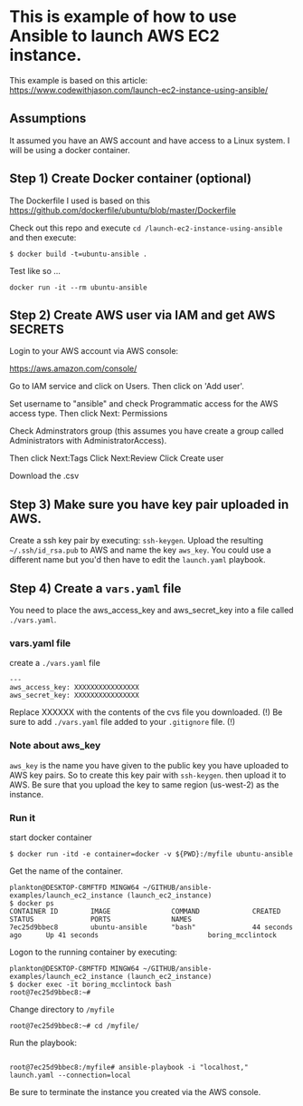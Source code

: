 # This is example of how to use Ansible to launch AWS EC2 instance.

This example is based on this article: 
https://www.codewithjason.com/launch-ec2-instance-using-ansible/

## Assumptions

It assumed you have an AWS account and have access to a Linux system.
I will be using a docker container.

## Step 1) Create Docker container (optional)


The Dockerfile I used is based on this https://github.com/dockerfile/ubuntu/blob/master/Dockerfile


Check out this repo and execute `cd /launch-ec2-instance-using-ansible`
and then execute:

```
$ docker build -t=ubuntu-ansible .
```

Test like so ...


```
docker run -it --rm ubuntu-ansible
```

## Step 2) Create AWS user via IAM and get AWS SECRETS


Login to your AWS account via AWS console:

https://aws.amazon.com/console/


Go to IAM service and click on Users.  Then click on 'Add user'.

Set username to "ansible" and check Programmatic access for the AWS access type.
Then click Next: Permissions

Check Adminstrators group (this assumes you have create a group called Administrators with AdministratorAccess).

Then click Next:Tags
Click Next:Review
Click Create user

Download the .csv

## Step 3) Make sure you have key pair uploaded in AWS.

Create a ssh key pair by executing: `ssh-keygen`.
Upload the resulting `~/.ssh/id_rsa.pub` to AWS and name the key `aws_key`.
You could use a different name but you'd then have to edit the `launch.yaml` playbook.


## Step 4) Create a `vars.yaml` file


You need to place the aws_access_key and aws_secret_key into a file called `./vars.yaml`.


### vars.yaml file

create a `./vars.yaml` file


```
---
aws_access_key: XXXXXXXXXXXXXXXX
aws_secret_key: XXXXXXXXXXXXXXXX
```

Replace XXXXXX with the contents of the cvs file you downloaded.
(!) Be sure to add `./vars.yaml` file added to your `.gitignore` file. (!)


### Note about aws_key

`aws_key` is the name you have given to the public key you have uploaded to AWS key pairs.
So to create this key pair with `ssh-keygen`.  then upload it to AWS.  Be sure that you upload the
key to same region (us-west-2) as the instance.


### Run it


start docker container

```
$ docker run -itd -e container=docker -v ${PWD}:/myfile ubuntu-ansible
```

Get the name of the container.

```
plankton@DESKTOP-C8MFTFD MINGW64 ~/GITHUB/ansible-examples/launch_ec2_instance (launch_ec2_instance)
$ docker ps
CONTAINER ID        IMAGE               COMMAND             CREATED             STATUS              PORTS               NAMES
7ec25d9bbec8        ubuntu-ansible      "bash"              44 seconds ago      Up 41 seconds                           boring_mcclintock
```

Logon to the running container by executing:

```
plankton@DESKTOP-C8MFTFD MINGW64 ~/GITHUB/ansible-examples/launch_ec2_instance (launch_ec2_instance)
$ docker exec -it boring_mcclintock bash
root@7ec25d9bbec8:~#
```

Change directory to `/myfile`

```
root@7ec25d9bbec8:~# cd /myfile/
```


Run the playbook:

```

root@7ec25d9bbec8:/myfile# ansible-playbook -i "localhost," launch.yaml --connection=local

```

Be sure to terminate the instance you created via the AWS console.

